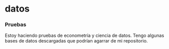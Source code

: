 # datos
### Pruebas
Estoy haciendo pruebas de econometría y ciencia de datos.
Tengo algunas bases de datos descargadas que podrían agarrar de mi repositorio.
